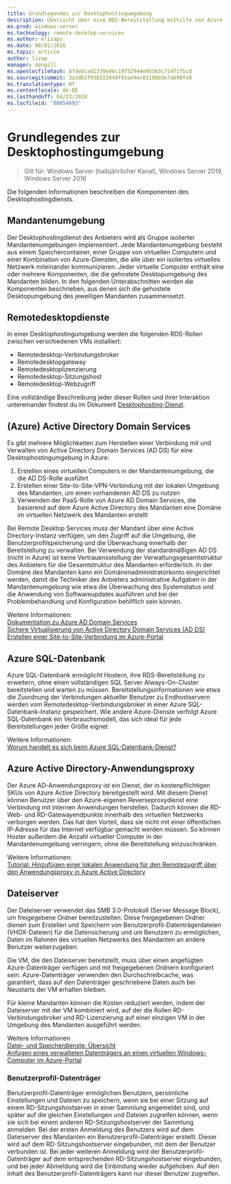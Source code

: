 ```yaml
---
title: Grundlegendes zur Desktophostingumgebung
description: Übersicht über eine RDS-Bereitstellung mithilfe von Azure IaaS.
ms.prod: windows-server
ms.technology: remote-desktop-services
ms.author: elizapo
ms.date: 08/01/2016
ms.topic: article
author: lizap
manager: dongill
ms.openlocfilehash: 8fdebcad1370e06c19752944e85363c714f1fbcd
ms.sourcegitcommit: 3a3d62f938322849f81ee9ec01186b3e7ab90fe0
ms.translationtype: HT
ms.contentlocale: de-DE
ms.lasthandoff: 04/23/2020
ms.locfileid: "80854693"
---
```

# <a name="understanding-the-desktop-hosting-environment"></a>Grundlegendes zur Desktophostingumgebung

>Gilt für: Windows Server (halbjährlicher Kanal), Windows Server 2019, Windows Server 2016

Die folgenden Informationen beschreiben die Komponenten des Desktophostingdiensts.  
  
## <a name="tenant-environment"></a>Mandantenumgebung  
Der Desktophostingdienst des Anbieters wird als Gruppe isolierter Mandantenumgebungen implementiert. Jede Mandantenumgebung besteht aus einem Speichercontainer, einer Gruppe von virtuellen Computern und einer Kombination von Azure-Diensten, die alle über ein isoliertes virtuelles Netzwerk miteinander kommunizieren. Jeder virtuelle Computer enthält eine oder mehrere Komponenten, die die gehostete Desktopumgebung des Mandanten bilden. In den folgenden Unterabschnitten werden die Komponenten beschrieben, aus denen sich die gehostete Desktopumgebung des jeweiligen Mandanten zusammensetzt.

## <a name="remote-desktop-services"></a>Remotedesktopdienste
In einer Desktophostingumgebung werden die folgenden RDS-Rollen zwischen verschiedenen VMs installiert:

  - Remotedesktop-Verbindungsbroker
  - Remotedesktopgateway
  - Remotedesktoplizenzierung
  - Remotedesktop-Sitzungshost
  - Remotedesktop-Webzugriff

Eine vollständige Beschreibung jeder dieser Rollen und ihrer Interaktion untereinander findest du im Dokument [Desktophosting-Dienst](Understanding-RDS-roles.md).
  
##  <a name="azure-active-directory-domain-services"></a>(Azure) Active Directory Domain Services  
Es gibt mehrere Möglichkeiten zum Herstellen einer Verbindung mit und Verwalten von Active Directory Domain Services (AD DS) für eine Desktophostingumgebung in Azure:

1. Erstellen eines virtuellen Computers in der Mandantenumgebung, die die AD DS-Rolle ausführt
2. Erstellen einer Site-to-Site-VPN-Verbindung mit der lokalen Umgebung des Mandanten, um einen vorhandenen AD DS zu nutzen
3. Verwenden der PaaS-Rolle von Azure AD Domain Services, die basierend auf dem Azure Active Directory des Mandanten eine Domäne im virtuellen Netzwerk des Mandanten erstellt

Bei Remote Desktop Services muss der Mandant über eine Active Directory-Instanz verfügen, um den Zugriff auf die Umgebung, die Benutzerprofilspeicherung und die Überwachung innerhalb der Bereitstellung zu verwalten. Bei Verwendung der standardmäßigen AD DS (nicht in Azure) ist keine Vertrauensstellung der Verwaltungsgesamtstruktur des Anbieters für die Gesamtstruktur des Mandanten erforderlich. In der Domäne des Mandanten kann ein Domänenadministratorkonto eingerichtet werden, damit die Techniker des Anbieters administrative Aufgaben in der Mandantenumgebung wie etwa die Überwachung des Systemstatus und die Anwendung von Softwareupdates ausführen und bei der Problembehandlung und Konfiguration behilflich sein können.  
    
Weitere Informationen:  
[Dokumentation zu Azure AD Domain Services](https://azure.microsoft.com/documentation/services/active-directory-ds/)  
[Sichere Virtualisierung von Active Directory Domain Services (AD DS)](https://azure.microsoft.com/documentation/articles/active-directory-new-forest-virtual-machine/)  
[Erstellen einer Site-to-Site-Verbindung im Azure-Portal](https://azure.microsoft.com/documentation/articles/vpn-gateway-howto-site-to-site-resource-manager-portal/)  
  
## <a name="azure-sql-database"></a>Azure SQL-Datenbank  
Azure SQL-Datenbank ermöglicht Hostern, ihre RDS-Bereitstellung zu erweitern, ohne einen vollständigen SQL Server Always-On-Cluster bereitstellen und warten zu müssen. Bereitstellungsinformationen wie etwa die Zuordnung der Verbindungen aktueller Benutzer zu Endhostservern werden vom Remotedesktop-Verbindungsbroker in einer Azure SQL-Datenbank-Instanz gespeichert. Wie andere Azure-Dienste verfolgt Azure SQL-Datenbank ein Verbrauchsmodell, das sich ideal für jede Bereitstellungen jeder Größe eignet.   
  
Weitere Informationen:  
[Worum handelt es sich beim Azure SQL-Datenbank-Dienst?](https://azure.microsoft.com/documentation/articles/sql-database-technical-overview/)  
  
## <a name="azure-active-directory-application-proxy"></a>Azure Active Directory-Anwendungsproxy  
Der Azure AD-Anwendungsproxy ist ein Dienst, der in kostenpflichtigen SKUs von Azure Active Directory bereitgestellt wird. Mit diesem Dienst können Benutzer über den Azure-eigenen Reverseproxydienst eine Verbindung mit internen Anwendungen herstellen. Dadurch können die RD-Web- und RD-Gatewayendpunkte innerhalb des virtuellen Netzwerks verborgen werden. Das hat den Vorteil, dass sie nicht mit einer öffentlichen IP-Adresse für das Internet verfügbar gemacht werden müssen. So können Hoster außerdem die Anzahl virtueller Computer in der Mandantenumgebung verringern, ohne die Bereitstellung einzuschränken.
  
Weitere Informationen:  
[Tutorial: Hinzufügen einer lokalen Anwendung für den Remotezugriff über den Anwendungsproxy in Azure Active Directory](https://azure.microsoft.com/documentation/articles/active-directory-application-proxy-enable/)  
    
## <a name="file-server"></a>Dateiserver  
Der Dateiserver verwendet das SMB 3.0-Protokoll (Server Message Block), um freigegebene Ordner bereitzustellen. Diese freigegebenen Ordner dienen zum Erstellen und Speichern von Benutzerprofil-Datenträgerdateien (VHDX-Dateien) für die Datensicherung und um Benutzern zu ermöglichen, Daten im Rahmen des virtuellen Netzwerks des Mandanten an andere Benutzer weiterzugeben.
  
Die VM, die den Dateiserver bereitstellt, muss über einen angefügten Azure-Datenträger verfügen und mit freigegebenen Ordnern konfiguriert sein. Azure-Datenträger verwenden den Durchschreibcache, was garantiert, dass auf den Datenträger geschriebene Daten auch bei Neustarts der VM erhalten bleiben.  
  
Für kleine Mandanten können die Kosten reduziert werden, indem der Dateiserver mit der VM kombiniert wird, auf der die Rollen RD-Verbindungsbroker und RD-Lizenzierung auf einer einzigen VM in der Umgebung des Mandanten ausgeführt werden.  
  
Weitere Informationen  
[Datei- und Speicherdienste: Übersicht](https://technet.microsoft.com/library/hh831487.aspx)  
[Anfügen eines verwalteten Datenträgers an einen virtuellen Windows-Computer im Azure-Portal](http://www.windowsazure.com/manage/windows/how-to-guides/attach-a-disk/)  
  
### <a name="user-profile-disks"></a>Benutzerprofil-Datenträger  
Benutzerprofil-Datenträger ermöglichen Benutzern, persönliche Einstellungen und Dateien zu speichern, wenn sie bei einer Sitzung auf einem RD-Sitzungshostserver in einer Sammlung angemeldet sind, und später auf die gleichen Einstellungen und Dateien zugreifen können, wenn sie sich bei einem anderen RD-Sitzungshostserver der Sammlung anmelden. Bei der ersten Anmeldung des Benutzers wird auf dem Dateiserver des Mandanten ein Benutzerprofil-Datenträger erstellt. Dieser wird auf dem RD-Sitzungshostserver eingebunden, mit dem der Benutzer verbunden ist. Bei jeder weiteren Anmeldung wird der Benutzerprofil-Datenträger auf dem entsprechenden RD-Sitzungshostserver eingebunden, und bei jeder Abmeldung wird die Einbindung wieder aufgehoben. Auf den Inhalt des Benutzerprofil-Datenträgers kann nur dieser Benutzer zugreifen.  
  


